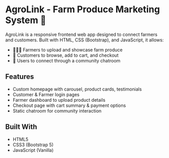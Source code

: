 # AgroLink - Farm Produce Marketing System 🌾

AgroLink is a responsive frontend web app designed to connect farmers and customers. Built with HTML, CSS (Bootstrap), and JavaScript, it allows:

- 👨🏽‍🌾 Farmers to upload and showcase farm produce
- 🛒 Customers to browse, add to cart, and checkout
- 💬 Users to connect through a community chatroom

## Features
- Custom homepage with carousel, product cards, testimonials
- Customer & Farmer login pages
- Farmer dashboard to upload product details
- Checkout page with cart summary & payment options
- Static chatroom for community interaction

## Built With
- HTML5
- CSS3 (Bootstrap 5)
- JavaScript (Vanilla)